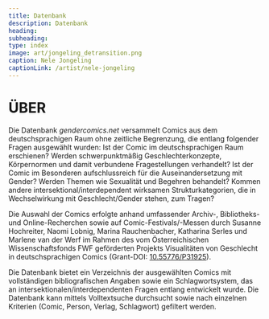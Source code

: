 ```yaml
---
title: Datenbank
description: Datenbank
heading:
subheading:
type: index
image: art/jongeling_detransition.png
caption: Nele Jongeling
captionLink: /artist/nele-jongeling
---
```


# ÜBER

Die Datenbank _gendercomics.net_ versammelt Comics aus dem deutschsprachigen Raum ohne zeitliche Begrenzung, die entlang folgender Fragen ausgewählt wurden: Ist der Comic im deutschsprachigen Raum erschienen? Werden schwerpunktmäßig Geschlechterkonzepte, Körpernormen und damit verbundene Fragestellungen verhandelt? Ist der Comic im Besonderen aufschlussreich für die Auseinandersetzung mit Gender? Werden Themen wie Sexualität und Begehren behandelt? Kommen andere intersektional/interdependent wirksamen Strukturkategorien, die in Wechselwirkung mit Geschlecht/Gender stehen, zum Tragen?

Die Auswahl der Comics erfolgte anhand umfassender Archiv-, Bibliotheks- und Online-Recherchen sowie auf Comic-Festivals/-Messen durch Susanne Hochreiter, Naomi Lobnig, Marina Rauchenbacher, Katharina Serles und Marlene van der Werf im Rahmen des vom Österreichischen Wissenschaftsfonds FWF geförderten Projekts Visualitäten von Geschlecht in deutschsprachigen Comics (Grant-DOI: [10.55776/P31925](https://www.fwf.ac.at/forschungsradar/10.55776/P31925)).

Die Datenbank bietet ein Verzeichnis der ausgewählten Comics mit vollständigen bibliografischen Angaben sowie ein Schlagwortsystem, das an intersektionalen/interdependenten Fragen entlang entwickelt wurde. Die Datenbank kann mittels Volltextsuche durchsucht sowie nach einzelnen Kriterien (Comic, Person, Verlag, Schlagwort) gefiltert werden.
